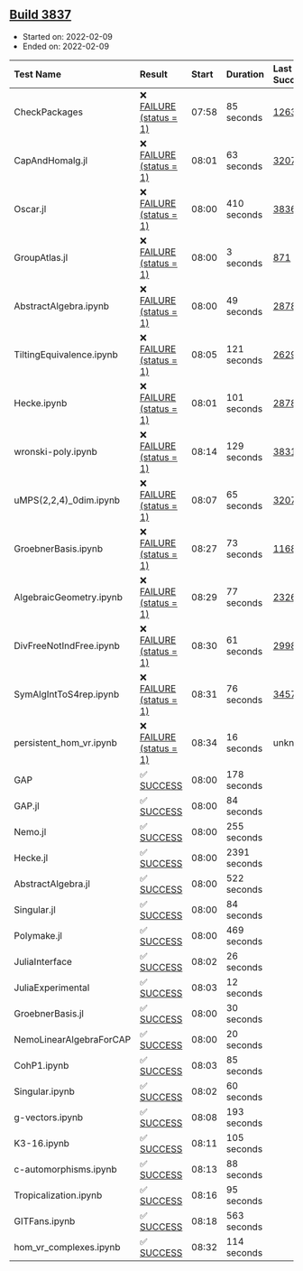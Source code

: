 ## [Build 3837](https://oscarci.mathematik.uni-kl.de/job/oscar-stable/3837/)

* Started on: 2022-02-09
* Ended on: 2022-02-09

| Test Name    | Result | Start | Duration | Last Success | First Failure |
|:-------------|:-------|:------|:---------|:-------------|:--------------|
| CheckPackages | ❌ [FAILURE (status = 1)](https://oscarci.mathematik.uni-kl.de/job/oscar-stable/3837/artifact/logs/build-3837/CheckPackages.log) | 07:58 | 85 seconds | [1263](https://oscarci.mathematik.uni-kl.de/job/oscar-stable/1263/) | [1264](https://oscarci.mathematik.uni-kl.de/job/oscar-stable/1264/) |
| CapAndHomalg.jl | ❌ [FAILURE (status = 1)](https://oscarci.mathematik.uni-kl.de/job/oscar-stable/3837/artifact/logs/build-3837/CapAndHomalg.jl.log) | 08:01 | 63 seconds | [3207](https://oscarci.mathematik.uni-kl.de/job/oscar-stable/3207/) | [3208](https://oscarci.mathematik.uni-kl.de/job/oscar-stable/3208/) |
| Oscar.jl | ❌ [FAILURE (status = 1)](https://oscarci.mathematik.uni-kl.de/job/oscar-stable/3837/artifact/logs/build-3837/Oscar.jl.log) | 08:00 | 410 seconds | [3836](https://oscarci.mathematik.uni-kl.de/job/oscar-stable/3836/) | [3837](https://oscarci.mathematik.uni-kl.de/job/oscar-stable/3837/) |
| GroupAtlas.jl | ❌ [FAILURE (status = 1)](https://oscarci.mathematik.uni-kl.de/job/oscar-stable/3837/artifact/logs/build-3837/GroupAtlas.jl.log) | 08:00 | 3 seconds | [871](https://oscarci.mathematik.uni-kl.de/job/oscar-stable/871/) | [872](https://oscarci.mathematik.uni-kl.de/job/oscar-stable/872/) |
| AbstractAlgebra.ipynb | ❌ [FAILURE (status = 1)](https://oscarci.mathematik.uni-kl.de/job/oscar-stable/3837/artifact/logs/build-3837/AbstractAlgebra.ipynb.log) | 08:00 | 49 seconds | [2878](https://oscarci.mathematik.uni-kl.de/job/oscar-stable/2878/) | [2879](https://oscarci.mathematik.uni-kl.de/job/oscar-stable/2879/) |
| TiltingEquivalence.ipynb | ❌ [FAILURE (status = 1)](https://oscarci.mathematik.uni-kl.de/job/oscar-stable/3837/artifact/logs/build-3837/TiltingEquivalence.ipynb.log) | 08:05 | 121 seconds | [2629](https://oscarci.mathematik.uni-kl.de/job/oscar-stable/2629/) | [2630](https://oscarci.mathematik.uni-kl.de/job/oscar-stable/2630/) |
| Hecke.ipynb | ❌ [FAILURE (status = 1)](https://oscarci.mathematik.uni-kl.de/job/oscar-stable/3837/artifact/logs/build-3837/Hecke.ipynb.log) | 08:01 | 101 seconds | [2878](https://oscarci.mathematik.uni-kl.de/job/oscar-stable/2878/) | [2879](https://oscarci.mathematik.uni-kl.de/job/oscar-stable/2879/) |
| wronski-poly.ipynb | ❌ [FAILURE (status = 1)](https://oscarci.mathematik.uni-kl.de/job/oscar-stable/3837/artifact/logs/build-3837/wronski-poly.ipynb.log) | 08:14 | 129 seconds | [3831](https://oscarci.mathematik.uni-kl.de/job/oscar-stable/3831/) | [3832](https://oscarci.mathematik.uni-kl.de/job/oscar-stable/3832/) |
| uMPS(2,2,4)_0dim.ipynb | ❌ [FAILURE (status = 1)](https://oscarci.mathematik.uni-kl.de/job/oscar-stable/3837/artifact/logs/build-3837/uMPS-2-2-4-_0dim.ipynb.log) | 08:07 | 65 seconds | [3207](https://oscarci.mathematik.uni-kl.de/job/oscar-stable/3207/) | [3208](https://oscarci.mathematik.uni-kl.de/job/oscar-stable/3208/) |
| GroebnerBasis.ipynb | ❌ [FAILURE (status = 1)](https://oscarci.mathematik.uni-kl.de/job/oscar-stable/3837/artifact/logs/build-3837/GroebnerBasis.ipynb.log) | 08:27 | 73 seconds | [1168](https://oscarci.mathematik.uni-kl.de/job/oscar-stable/1168/) | [1169](https://oscarci.mathematik.uni-kl.de/job/oscar-stable/1169/) |
| AlgebraicGeometry.ipynb | ❌ [FAILURE (status = 1)](https://oscarci.mathematik.uni-kl.de/job/oscar-stable/3837/artifact/logs/build-3837/AlgebraicGeometry.ipynb.log) | 08:29 | 77 seconds | [2326](https://oscarci.mathematik.uni-kl.de/job/oscar-stable/2326/) | [2327](https://oscarci.mathematik.uni-kl.de/job/oscar-stable/2327/) |
| DivFreeNotIndFree.ipynb | ❌ [FAILURE (status = 1)](https://oscarci.mathematik.uni-kl.de/job/oscar-stable/3837/artifact/logs/build-3837/DivFreeNotIndFree.ipynb.log) | 08:30 | 61 seconds | [2998](https://oscarci.mathematik.uni-kl.de/job/oscar-stable/2998/) | [2999](https://oscarci.mathematik.uni-kl.de/job/oscar-stable/2999/) |
| SymAlgIntToS4rep.ipynb | ❌ [FAILURE (status = 1)](https://oscarci.mathematik.uni-kl.de/job/oscar-stable/3837/artifact/logs/build-3837/SymAlgIntToS4rep.ipynb.log) | 08:31 | 76 seconds | [3457](https://oscarci.mathematik.uni-kl.de/job/oscar-stable/3457/) | [3458](https://oscarci.mathematik.uni-kl.de/job/oscar-stable/3458/) |
| persistent_hom_vr.ipynb | ❌ [FAILURE (status = 1)](https://oscarci.mathematik.uni-kl.de/job/oscar-stable/3837/artifact/logs/build-3837/persistent_hom_vr.ipynb.log) | 08:34 | 16 seconds | unknown | unknown |
| GAP | ✅ [SUCCESS](https://oscarci.mathematik.uni-kl.de/job/oscar-stable/3837/artifact/logs/build-3837/GAP.log) | 08:00 | 178 seconds |  |  |
| GAP.jl | ✅ [SUCCESS](https://oscarci.mathematik.uni-kl.de/job/oscar-stable/3837/artifact/logs/build-3837/GAP.jl.log) | 08:00 | 84 seconds |  |  |
| Nemo.jl | ✅ [SUCCESS](https://oscarci.mathematik.uni-kl.de/job/oscar-stable/3837/artifact/logs/build-3837/Nemo.jl.log) | 08:00 | 255 seconds |  |  |
| Hecke.jl | ✅ [SUCCESS](https://oscarci.mathematik.uni-kl.de/job/oscar-stable/3837/artifact/logs/build-3837/Hecke.jl.log) | 08:00 | 2391 seconds |  |  |
| AbstractAlgebra.jl | ✅ [SUCCESS](https://oscarci.mathematik.uni-kl.de/job/oscar-stable/3837/artifact/logs/build-3837/AbstractAlgebra.jl.log) | 08:00 | 522 seconds |  |  |
| Singular.jl | ✅ [SUCCESS](https://oscarci.mathematik.uni-kl.de/job/oscar-stable/3837/artifact/logs/build-3837/Singular.jl.log) | 08:00 | 84 seconds |  |  |
| Polymake.jl | ✅ [SUCCESS](https://oscarci.mathematik.uni-kl.de/job/oscar-stable/3837/artifact/logs/build-3837/Polymake.jl.log) | 08:00 | 469 seconds |  |  |
| JuliaInterface | ✅ [SUCCESS](https://oscarci.mathematik.uni-kl.de/job/oscar-stable/3837/artifact/logs/build-3837/JuliaInterface.log) | 08:02 | 26 seconds |  |  |
| JuliaExperimental | ✅ [SUCCESS](https://oscarci.mathematik.uni-kl.de/job/oscar-stable/3837/artifact/logs/build-3837/JuliaExperimental.log) | 08:03 | 12 seconds |  |  |
| GroebnerBasis.jl | ✅ [SUCCESS](https://oscarci.mathematik.uni-kl.de/job/oscar-stable/3837/artifact/logs/build-3837/GroebnerBasis.jl.log) | 08:00 | 30 seconds |  |  |
| NemoLinearAlgebraForCAP | ✅ [SUCCESS](https://oscarci.mathematik.uni-kl.de/job/oscar-stable/3837/artifact/logs/build-3837/NemoLinearAlgebraForCAP.log) | 08:00 | 20 seconds |  |  |
| CohP1.ipynb | ✅ [SUCCESS](https://oscarci.mathematik.uni-kl.de/job/oscar-stable/3837/artifact/logs/build-3837/CohP1.ipynb.log) | 08:03 | 85 seconds |  |  |
| Singular.ipynb | ✅ [SUCCESS](https://oscarci.mathematik.uni-kl.de/job/oscar-stable/3837/artifact/logs/build-3837/Singular.ipynb.log) | 08:02 | 60 seconds |  |  |
| g-vectors.ipynb | ✅ [SUCCESS](https://oscarci.mathematik.uni-kl.de/job/oscar-stable/3837/artifact/logs/build-3837/g-vectors.ipynb.log) | 08:08 | 193 seconds |  |  |
| K3-16.ipynb | ✅ [SUCCESS](https://oscarci.mathematik.uni-kl.de/job/oscar-stable/3837/artifact/logs/build-3837/K3-16.ipynb.log) | 08:11 | 105 seconds |  |  |
| c-automorphisms.ipynb | ✅ [SUCCESS](https://oscarci.mathematik.uni-kl.de/job/oscar-stable/3837/artifact/logs/build-3837/c-automorphisms.ipynb.log) | 08:13 | 88 seconds |  |  |
| Tropicalization.ipynb | ✅ [SUCCESS](https://oscarci.mathematik.uni-kl.de/job/oscar-stable/3837/artifact/logs/build-3837/Tropicalization.ipynb.log) | 08:16 | 95 seconds |  |  |
| GITFans.ipynb | ✅ [SUCCESS](https://oscarci.mathematik.uni-kl.de/job/oscar-stable/3837/artifact/logs/build-3837/GITFans.ipynb.log) | 08:18 | 563 seconds |  |  |
| hom_vr_complexes.ipynb | ✅ [SUCCESS](https://oscarci.mathematik.uni-kl.de/job/oscar-stable/3837/artifact/logs/build-3837/hom_vr_complexes.ipynb.log) | 08:32 | 114 seconds |  |  |
